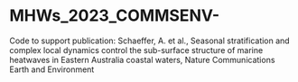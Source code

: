 # MHWs_2023_COMMSENV-
  Code to support publication: Schaeffer, A. et al., Seasonal stratification and complex local dynamics control the sub-surface structure of marine heatwaves in Eastern Australia coastal waters, Nature Communications Earth and Environment
